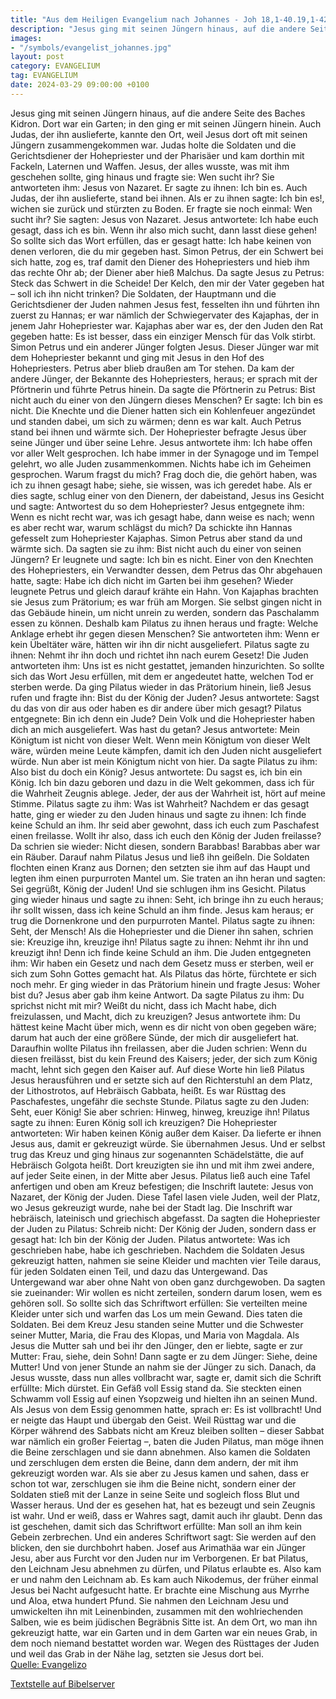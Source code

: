 ```yaml
---
title: "Aus dem Heiligen Evangelium nach Johannes - Joh 18,1-40.19,1-42"
description: "Jesus ging mit seinen Jüngern hinaus, auf die andere Seite des Baches Kidron. Dort war ein Garten; in den ging er mit seinen Jüngern hinein. Auch Judas, der ihn auslieferte, kannte den Ort, weil Jesus dort oft mit seinen Jüngern zusammengekommen war. Judas holte die Soldaten und ...."
images:
- "/symbols/evangelist_johannes.jpg"
layout: post
category: EVANGELIUM
tag: EVANGELIUM
date: 2024-03-29 09:00:00 +0100
---
```

Jesus ging mit seinen Jüngern hinaus, auf die andere Seite des Baches Kidron. Dort war ein Garten; in den ging er mit seinen Jüngern hinein.
Auch Judas, der ihn auslieferte, kannte den Ort, weil Jesus dort oft mit seinen Jüngern zusammengekommen war.
Judas holte die Soldaten und die Gerichtsdiener der Hohepriester und der Pharisäer und kam dorthin mit Fackeln, Laternen und Waffen.<!--more-->
Jesus, der alles wusste, was mit ihm geschehen sollte, ging hinaus und fragte sie: Wen sucht ihr?
Sie antworteten ihm: Jesus von Nazaret. Er sagte zu ihnen: Ich bin es. Auch Judas, der ihn auslieferte, stand bei ihnen.
Als er zu ihnen sagte: Ich bin es!, wichen sie zurück und stürzten zu Boden.
Er fragte sie noch einmal: Wen sucht ihr? Sie sagten: Jesus von Nazaret.
Jesus antwortete: Ich habe euch gesagt, dass ich es bin. Wenn ihr also mich sucht, dann lasst diese gehen!
So sollte sich das Wort erfüllen, das er gesagt hatte: Ich habe keinen von denen verloren, die du mir gegeben hast.
Simon Petrus, der ein Schwert bei sich hatte, zog es, traf damit den Diener des Hohepriesters und hieb ihm das rechte Ohr ab; der Diener aber hieß Malchus.
Da sagte Jesus zu Petrus: Steck das Schwert in die Scheide! Der Kelch, den mir der Vater gegeben hat – soll ich ihn nicht trinken? 
Die Soldaten, der Hauptmann und die Gerichtsdiener der Juden nahmen Jesus fest, fesselten ihn
und führten ihn zuerst zu Hannas; er war nämlich der Schwiegervater des Kajaphas, der in jenem Jahr Hohepriester war.
Kajaphas aber war es, der den Juden den Rat gegeben hatte: Es ist besser, dass ein einziger Mensch für das Volk stirbt.
Simon Petrus und ein anderer Jünger folgten Jesus. Dieser Jünger war mit dem Hohepriester bekannt und ging mit Jesus in den Hof des Hohepriesters.
Petrus aber blieb draußen am Tor stehen. Da kam der andere Jünger, der Bekannte des Hohepriesters, heraus; er sprach mit der Pförtnerin und führte Petrus hinein.
Da sagte die Pförtnerin zu Petrus: Bist nicht auch du einer von den Jüngern dieses Menschen? Er sagte: Ich bin es nicht.
Die Knechte und die Diener hatten sich ein Kohlenfeuer angezündet und standen dabei, um sich zu wärmen; denn es war kalt. Auch Petrus stand bei ihnen und wärmte sich.
Der Hohepriester befragte Jesus über seine Jünger und über seine Lehre.
Jesus antwortete ihm: Ich habe offen vor aller Welt gesprochen. Ich habe immer in der Synagoge und im Tempel gelehrt, wo alle Juden zusammenkommen. Nichts habe ich im Geheimen gesprochen.
Warum fragst du mich? Frag doch die, die gehört haben, was ich zu ihnen gesagt habe; siehe, sie wissen, was ich geredet habe.
Als er dies sagte, schlug einer von den Dienern, der dabeistand, Jesus ins Gesicht und sagte: Antwortest du so dem Hohepriester?
Jesus entgegnete ihm: Wenn es nicht recht war, was ich gesagt habe, dann weise es nach; wenn es aber recht war, warum schlägst du mich?
Da schickte ihn Hannas gefesselt zum Hohepriester Kajaphas.
Simon Petrus aber stand da und wärmte sich. Da sagten sie zu ihm: Bist nicht auch du einer von seinen Jüngern? Er leugnete und sagte: Ich bin es nicht.
Einer von den Knechten des Hohepriesters, ein Verwandter dessen, dem Petrus das Ohr abgehauen hatte, sagte: Habe ich dich nicht im Garten bei ihm gesehen?
Wieder leugnete Petrus und gleich darauf krähte ein Hahn.
Von Kajaphas brachten sie Jesus zum Prätorium; es war früh am Morgen. Sie selbst gingen nicht in das Gebäude hinein, um nicht unrein zu werden, sondern das Paschalamm essen zu können.
Deshalb kam Pilatus zu ihnen heraus und fragte: Welche Anklage erhebt ihr gegen diesen Menschen?
Sie antworteten ihm: Wenn er kein Übeltäter wäre, hätten wir ihn dir nicht ausgeliefert.
Pilatus sagte zu ihnen: Nehmt ihr ihn doch und richtet ihn nach eurem Gesetz! Die Juden antworteten ihm: Uns ist es nicht gestattet, jemanden hinzurichten.
So sollte sich das Wort Jesu erfüllen, mit dem er angedeutet hatte, welchen Tod er sterben werde.
Da ging Pilatus wieder in das Prätorium hinein, ließ Jesus rufen und fragte ihn: Bist du der König der Juden?
Jesus antwortete: Sagst du das von dir aus oder haben es dir andere über mich gesagt?
Pilatus entgegnete: Bin ich denn ein Jude? Dein Volk und die Hohepriester haben dich an mich ausgeliefert. Was hast du getan?
Jesus antwortete: Mein Königtum ist nicht von dieser Welt. Wenn mein Königtum von dieser Welt wäre, würden meine Leute kämpfen, damit ich den Juden nicht ausgeliefert würde. Nun aber ist mein Königtum nicht von hier.
Da sagte Pilatus zu ihm: Also bist du doch ein König? Jesus antwortete: Du sagst es, ich bin ein König. Ich bin dazu geboren und dazu in die Welt gekommen, dass ich für die Wahrheit Zeugnis ablege. Jeder, der aus der Wahrheit ist, hört auf meine Stimme.
Pilatus sagte zu ihm: Was ist Wahrheit? Nachdem er das gesagt hatte, ging er wieder zu den Juden hinaus und sagte zu ihnen: Ich finde keine Schuld an ihm.
Ihr seid aber gewohnt, dass ich euch zum Paschafest einen freilasse. Wollt ihr also, dass ich euch den König der Juden freilasse?
Da schrien sie wieder: Nicht diesen, sondern Barabbas! Barabbas aber war ein Räuber.
Darauf nahm Pilatus Jesus und ließ ihn geißeln.
Die Soldaten flochten einen Kranz aus Dornen; den setzten sie ihm auf das Haupt und legten ihm einen purpurroten Mantel um.
Sie traten an ihn heran und sagten: Sei gegrüßt, König der Juden! Und sie schlugen ihm ins Gesicht.
Pilatus ging wieder hinaus und sagte zu ihnen: Seht, ich bringe ihn zu euch heraus; ihr sollt wissen, dass ich keine Schuld an ihm finde.
Jesus kam heraus; er trug die Dornenkrone und den purpurroten Mantel. Pilatus sagte zu ihnen: Seht, der Mensch!
Als die Hohepriester und die Diener ihn sahen, schrien sie: Kreuzige ihn, kreuzige ihn! Pilatus sagte zu ihnen: Nehmt ihr ihn und kreuzigt ihn! Denn ich finde keine Schuld an ihm.
Die Juden entgegneten ihm: Wir haben ein Gesetz und nach dem Gesetz muss er sterben, weil er sich zum Sohn Gottes gemacht hat.
Als Pilatus das hörte, fürchtete er sich noch mehr.
Er ging wieder in das Prätorium hinein und fragte Jesus: Woher bist du? Jesus aber gab ihm keine Antwort.
Da sagte Pilatus zu ihm: Du sprichst nicht mit mir? Weißt du nicht, dass ich Macht habe, dich freizulassen, und Macht, dich zu kreuzigen?
Jesus antwortete ihm: Du hättest keine Macht über mich, wenn es dir nicht von oben gegeben wäre; darum hat auch der eine größere Sünde, der mich dir ausgeliefert hat.
Daraufhin wollte Pilatus ihn freilassen, aber die Juden schrien: Wenn du diesen freilässt, bist du kein Freund des Kaisers; jeder, der sich zum König macht, lehnt sich gegen den Kaiser auf.
Auf diese Worte hin ließ Pilatus Jesus herausführen und er setzte sich auf den Richterstuhl an dem Platz, der Lithostrotos, auf Hebräisch Gabbata, heißt.
Es war Rüsttag des Paschafestes, ungefähr die sechste Stunde. Pilatus sagte zu den Juden: Seht, euer König!
Sie aber schrien: Hinweg, hinweg, kreuzige ihn! Pilatus sagte zu ihnen: Euren König soll ich kreuzigen? Die Hohepriester antworteten: Wir haben keinen König außer dem Kaiser.
Da lieferte er ihnen Jesus aus, damit er gekreuzigt würde. Sie übernahmen Jesus.
Und er selbst trug das Kreuz und ging hinaus zur sogenannten Schädelstätte, die auf Hebräisch Golgota heißt.
Dort kreuzigten sie ihn und mit ihm zwei andere, auf jeder Seite einen, in der Mitte aber Jesus.
Pilatus ließ auch eine Tafel anfertigen und oben am Kreuz befestigen; die Inschrift lautete: Jesus von Nazaret, der König der Juden.
Diese Tafel lasen viele Juden, weil der Platz, wo Jesus gekreuzigt wurde, nahe bei der Stadt lag. Die Inschrift war hebräisch, lateinisch und griechisch abgefasst.
Da sagten die Hohepriester der Juden zu Pilatus: Schreib nicht: Der König der Juden, sondern dass er gesagt hat: Ich bin der König der Juden.
Pilatus antwortete: Was ich geschrieben habe, habe ich geschrieben.
Nachdem die Soldaten Jesus gekreuzigt hatten, nahmen sie seine Kleider und machten vier Teile daraus, für jeden Soldaten einen Teil, und dazu das Untergewand. Das Untergewand war aber ohne Naht von oben ganz durchgewoben.
Da sagten sie zueinander: Wir wollen es nicht zerteilen, sondern darum losen, wem es gehören soll. So sollte sich das Schriftwort erfüllen: Sie verteilten meine Kleider unter sich und warfen das Los um mein Gewand. Dies taten die Soldaten.
Bei dem Kreuz Jesu standen seine Mutter und die Schwester seiner Mutter, Maria, die Frau des Klopas, und Maria von Magdala.
Als Jesus die Mutter sah und bei ihr den Jünger, den er liebte, sagte er zur Mutter: Frau, siehe, dein Sohn!
Dann sagte er zu dem Jünger: Siehe, deine Mutter! Und von jener Stunde an nahm sie der Jünger zu sich.
Danach, da Jesus wusste, dass nun alles vollbracht war, sagte er, damit sich die Schrift erfüllte: Mich dürstet.
Ein Gefäß voll Essig stand da. Sie steckten einen Schwamm voll Essig auf einen Ysopzweig und hielten ihn an seinen Mund.
Als Jesus von dem Essig genommen hatte, sprach er: Es ist vollbracht! Und er neigte das Haupt und übergab den Geist.
Weil Rüsttag war und die Körper während des Sabbats nicht am Kreuz bleiben sollten – dieser Sabbat war nämlich ein großer Feiertag –, baten die Juden Pilatus, man möge ihnen die Beine zerschlagen und sie dann abnehmen.
Also kamen die Soldaten und zerschlugen dem ersten die Beine, dann dem andern, der mit ihm gekreuzigt worden war.
Als sie aber zu Jesus kamen und sahen, dass er schon tot war, zerschlugen sie ihm die Beine nicht,
sondern einer der Soldaten stieß mit der Lanze in seine Seite und sogleich floss Blut und Wasser heraus.
Und der es gesehen hat, hat es bezeugt und sein Zeugnis ist wahr. Und er weiß, dass er Wahres sagt, damit auch ihr glaubt.
Denn das ist geschehen, damit sich das Schriftwort erfüllte: Man soll an ihm kein Gebein zerbrechen.
Und ein anderes Schriftwort sagt: Sie werden auf den blicken, den sie durchbohrt haben.
Josef aus Arimathäa war ein Jünger Jesu, aber aus Furcht vor den Juden nur im Verborgenen. Er bat Pilatus, den Leichnam Jesu abnehmen zu dürfen, und Pilatus erlaubte es. Also kam er und nahm den Leichnam ab.
Es kam auch Nikodemus, der früher einmal Jesus bei Nacht aufgesucht hatte. Er brachte eine Mischung aus Myrrhe und Aloa, etwa hundert Pfund.
Sie nahmen den Leichnam Jesu und umwickelten ihn mit Leinenbinden, zusammen mit den wohlriechenden Salben, wie es beim jüdischen Begräbnis Sitte ist.
An dem Ort, wo man ihn gekreuzigt hatte, war ein Garten und in dem Garten war ein neues Grab, in dem noch niemand bestattet worden war.
Wegen des Rüsttages der Juden und weil das Grab in der Nähe lag, setzten sie Jesus dort bei.<br>
[Quelle: Evangelizo](https://evangeliumtagfuertag.org/DE/gospel)

[Textstelle auf Bibelserver](https://www.bibleserver.com/EU/Johannes18,1-40.19,1-42)
